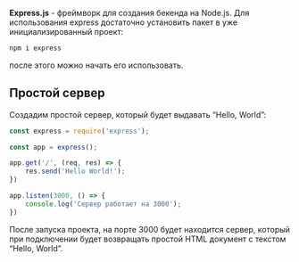 **Express.js** - фреймворк для создания бекенда на Node.js.
Для использования express достаточно установить пакет в уже инициализированный проект:
```bash
npm i express
```
после этого можно начать его использовать.
## Простой сервер
Создадим простой сервер, который будет выдавать “Hello, World”:
```js
const express = require('express');

const app = express();

app.get('/', (req, res) => {
    res.send('Hello World!');
})

app.listen(3000, () => {
    console.log('Сервер работает на 3000');
})
```
После запуска проекта, на порте 3000 будет находится сервер, который при подключении будет возвращать простой HTML документ с текстом “Hello, World”.
